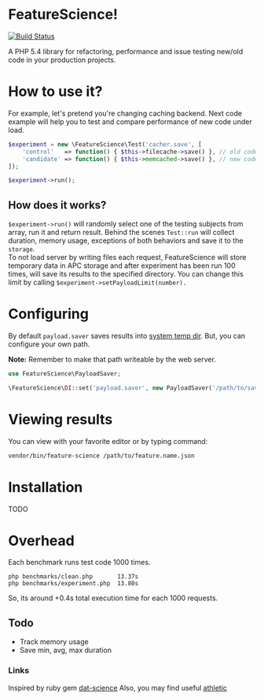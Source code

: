 # FeatureScience!
[![Build Status](https://travis-ci.org/firstrow/feature-science.svg?branch=master)](https://travis-ci.org/firstrow/feature-science)

A PHP 5.4 library for refactoring, performance and issue testing new/old code in your production projects.

# How to use it?
For example, let's pretend you're changing caching backend. Next code example will help you to test and compare performance of new code under load.

```php
$experiment = new \FeatureScience\Test('cacher.save', [
    'control'   => function() { $this->filecache->save() }, // old code
    'candidate' => function() { $this->memcached->save() }, // new code
]);

$experiment->run();
```

## How does it works?

`$experiment->run()` will randomly select one of the testing subjects from array, run it and return result. Behind the scenes `Test::run` will collect duration, memory usage, exceptions of both behaviors and save it to the `storage`.   
To not load server by writing files each request, FeatureScience will store temporary data in APC storage and after experiment has been run 100 times, will save its results to the specified directory. You can change this limit by calling `$experiment->setPayloadLimit(number).`

# Configuring
By default `payload.saver` saves results into [system temp dir](http://ua1.php.net/sys_get_temp_dir).
But, you can configure your own path.

**Note:** Remember to make that path writeable by the web server.

```php
use FeatureScience\PayloadSaver;

\FeatureScience\DI::set('payload.saver', new PayloadSaver('/path/to/save/results'));
```

# Viewing results
You can view with your favorite editor or by typing command:

``` bash
vendor/bin/feature-science /path/to/feature.name.json
```

# Installation
TODO

# Overhead
Each benchmark runs test code 1000 times.

```
php benchmarks/clean.php       13.37s
php benchmarks/experiment.php  13.80s
```

So, its around +0.4s total execution time for each 1000 requests.

## Todo
 - Track memory usage
 - Save min, avg, max duration

### Links
Inspired by ruby gem [dat-science](https://github.com/github/dat-science)
Also, you may find useful [athletic](https://github.com/polyfractal/athletic)
